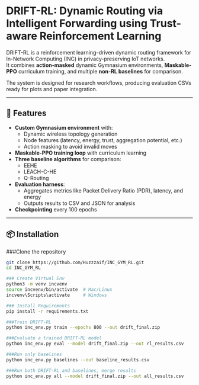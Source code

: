 # DRIFT-RL: Dynamic Routing via Intelligent Forwarding using Trust-aware Reinforcement Learning

DRIFT-RL is a reinforcement learning–driven dynamic routing framework for In-Network Computing (INC) in privacy-preserving IoT networks.  
It combines **action-masked** dynamic Gymnasium environments, **Maskable-PPO** curriculum training, and multiple **non-RL baselines** for comparison.

The system is designed for research workflows, producing evaluation CSVs ready for plots and paper integration.

---

## 📌 Features
- **Custom Gymnasium environment** with:
  - Dynamic wireless topology generation
  - Node features (latency, energy, trust, aggregation potential, etc.)
  - Action masking to avoid invalid moves
- **Maskable-PPO training loop** with curriculum learning
- **Three baseline algorithms** for comparison:
  - EEHE
  - LEACH-C-HE
  - Q-Routing
- **Evaluation harness**:
  - Aggregates metrics like Packet Delivery Ratio (PDR), latency, and energy
  - Outputs results to CSV and JSON for analysis
- **Checkpointing** every 100 epochs


---

## 📦 Installation

###Clone the repository
```bash
git clone https://github.com/Huzzzaif/INC_GYM_RL.git
cd INC_GYM_RL

### Create Virtual Env
python3 -m venv incvenv
source incvenv/bin/activate  # Mac/Linux
incvenv\Scripts\activate     # Windows

### Install Requirements
pip install -r requirements.txt

###Train DRIFT-RL
python inc_env.py train --epochs 800 --out drift_final.zip

###Evaluate a trained DRIFT-RL model
python inc_env.py eval --model drift_final.zip --out rl_results.csv

###Run only baselines
python inc_env.py baselines --out baseline_results.csv

###Run both DRIFT-RL and baselines, merge results
python inc_env.py all --model drift_final.zip --out all_results.csv

